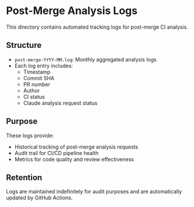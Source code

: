 # Post-Merge Analysis Logs

This directory contains automated tracking logs for post-merge CI analysis.

## Structure

- `post-merge-YYYY-MM.log`: Monthly aggregated analysis logs
- Each log entry includes:
  - Timestamp
  - Commit SHA
  - PR number
  - Author
  - CI status
  - Claude analysis request status

## Purpose

These logs provide:
- Historical tracking of post-merge analysis requests
- Audit trail for CI/CD pipeline health
- Metrics for code quality and review effectiveness

## Retention

Logs are maintained indefinitely for audit purposes and are automatically updated by GitHub Actions.